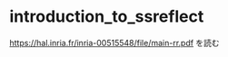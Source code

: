 introduction_to_ssreflect
=========================

https://hal.inria.fr/inria-00515548/file/main-rr.pdf を読む
